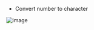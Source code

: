 - Convert number to character

![image](https://user-images.githubusercontent.com/64318469/182184230-029eb876-d3a3-4ed5-b8d7-6cf6819176c9.png)
